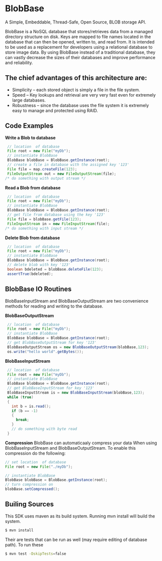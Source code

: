 # BlobBase
A Simple, Embeddable, Thread-Safe, Open Source, BLOB storage API.

BlobBase is a NoSQL database that stores/retrieves data from a managed directory structure on disk. Keys are mapped to file names located in the database that can then be opened, written to, and read from. It is intended to be used as a replacement for developers using a relational database to store image data. By using BlobBase instead of a traditional database, they can vastly decrease the sizes of their databases and improve performance and reliability.

## The chief advantages of this architecture are:

* Simplicity – each stored object is simply a file in the file system.
* Speed      – Key lookups and retrieval are very very fast even for extremely large databases.
* Robustness – since the database uses the file system it is extremely easy to manage and protected using RAID.

## Code Examples
**Write a Blob to database**
```java
 // location  of database
 File root = new File("myDb");
 // instantiate BlobBase
 BlobBase blobBase = BlobBase.getInstance(root);
 // create a file in database with the assigned key '123'
 File file = map.createFile(123);
 FileOutputStream out = new FileOutputStream(file);
/* do something with output stream */
```
**Read a Blob from database**
```java
 // location  of database
 File root = new File("myDb");
 // instantiate BlobBase
 BlobBase blobBase = BlobBase.getInstance(root);
 // get file from database using the key '123'
 File file = blobBase.getFile(123);
 FileInputStream in = new FileInputStream(file);
/* do something with input stream */
```
**Delete Blob from database**
```java
 // location  of database
 File root = new File("myDb");
 // instantiate BlobBase
 BlobBase blobBase = BlobBase.getInstance(root);
 // delete blob with key '123'
 boolean bdeleted = blobBase.deleteFile(123);        
 assertTrue(bdeleted);
```

## BlobBase IO Routines

BlobBaseInputStream and BlobBaseOutputStream are two convenience methods for reading and writing to the database.

**BlobBaseOutputStream**
```java
 // location  of database
 File root = new File("myDb");
 // instantiate BlobBase
 BlobBase blobBase = BlobBase.getInstance(root);
 // get BlobBaseOutputStream for key '123'
 BlobBaseOutputStream os = new BlobBaseOutputStream(blobBase,123);
 os.write("hello world".getBytes());
```

**BlobBaseInputStream**
```java
 // location  of database
 File root = new File("myDb");
 // instantiate BlobBase
 BlobBase blobBase = BlobBase.getInstance(root);
 // get BlobBaseInputStream for key '123'
 BlobBaseInputStream is = new BlobBaseInputStream(blobBase,123);
 while (true)
 {
   int b = is.read();
   if (b == -1)
   {
     break;
   }
   // do something with byte read 
 }
```
**Compression**
BlobBase can automaticaaly compress your data When using BlobBaseInputStream and BlobBaseOutputStream. To enable this compression do the following:
```java
// set location  of database
File root = new File("./myDb");

// instantiate BlobBase
BlobBase blobBase = BlobBase.getInstance(root);
// turn compression on
blobBase.setCompressed();
```
## Builing Sources
This SDK uses maven as its build system. Running mvn install will build the system.
```bash
$ mvn install
```
Their are tests that can be run as well (may require editing of database path). To run these
```bash
$ mvn test -DskipTests=false
```
